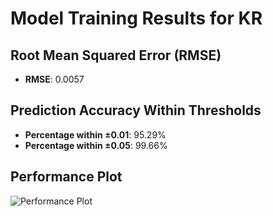 # Model Training Results for KR

## Root Mean Squared Error (RMSE)
- **RMSE**: 0.0057

## Prediction Accuracy Within Thresholds
- **Percentage within ±0.01**: 95.29%
- **Percentage within ±0.05**: 99.66%

## Performance Plot
![Performance Plot](../imgs/KR.png)
